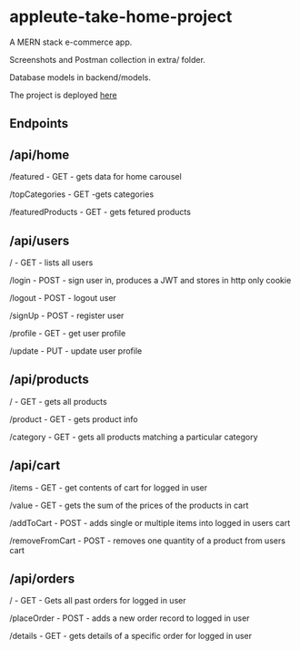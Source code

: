 # appleute-take-home-project


A MERN stack e-commerce app.

Screenshots and Postman collection in extra/ folder.

Database models in backend/models.

The project is deployed [here](https://p4ndanh4.shop/)


##  Endpoints

## /api/home

/featured - GET -  gets data for home carousel

/topCategories - GET -gets categories 

/featuredProducts - GET - gets fetured products 


## /api/users

/ - GET - lists all users

/login - POST - sign user in, produces a JWT and stores in http only cookie

/logout - POST - logout user

/signUp - POST - register user

/profile - GET - get user profile

/update - PUT - update user profile


## /api/products

/ - GET - gets all products

/product - GET - gets product info

/category - GET - gets all products matching a particular category

## /api/cart

/items - GET - get contents of cart for logged in user

/value - GET - gets the sum of the prices of the products in cart

/addToCart - POST - adds single or multiple items into logged in users cart

/removeFromCart - POST - removes one quantity of a product from users cart

## /api/orders

/ - GET - Gets all past orders for logged in user

/placeOrder - POST - adds a new order record to logged in user

/details - GET - gets details of a specific order for logged in user
